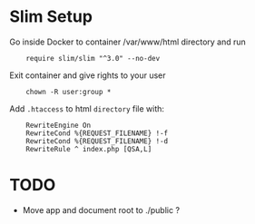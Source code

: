 
# Slim Setup

Go inside Docker to container /var/www/html directory and run 

        require slim/slim "^3.0" --no-dev

Exit container and give rights to your user

        chown -R user:group *

Add `.htaccess` to html `directory` file with:

        RewriteEngine On
        RewriteCond %{REQUEST_FILENAME} !-f
        RewriteCond %{REQUEST_FILENAME} !-d
        RewriteRule ^ index.php [QSA,L]

# TODO

- Move app and document root to ./public ?